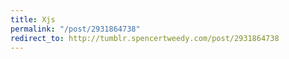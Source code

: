 ```yaml
---
title: Xjs
permalink: "/post/2931864738"
redirect_to: http://tumblr.spencertweedy.com/post/2931864738
---
```


